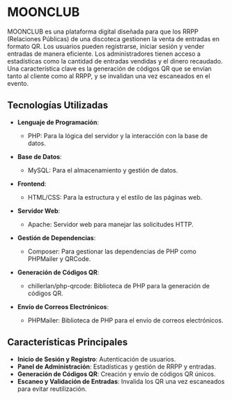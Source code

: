# MOONCLUB

MOONCLUB es una plataforma digital diseñada para que los RRPP (Relaciones Públicas) de una discoteca gestionen la venta de entradas en formato QR. Los usuarios pueden registrarse, iniciar sesión y vender entradas de manera eficiente. Los administradores tienen acceso a estadísticas como la cantidad de entradas vendidas y el dinero recaudado. Una característica clave es la generación de códigos QR que se envían tanto al cliente como al RRPP, y se invalidan una vez escaneados en el evento.

## **Tecnologías Utilizadas**

- **Lenguaje de Programación**:
  - PHP: Para la lógica del servidor y la interacción con la base de datos.

- **Base de Datos**:
  - MySQL: Para el almacenamiento y gestión de datos.

- **Frontend**:
  - HTML/CSS: Para la estructura y el estilo de las páginas web.

- **Servidor Web**:
  - Apache: Servidor web para manejar las solicitudes HTTP.

- **Gestión de Dependencias**:
  - Composer: Para gestionar las dependencias de PHP como PHPMailer y QRCode.

- **Generación de Códigos QR**:
  - chillerlan/php-qrcode: Biblioteca de PHP para la generación de códigos QR.

- **Envío de Correos Electrónicos**:
  - PHPMailer: Biblioteca de PHP para el envío de correos electrónicos.


## **Características Principales**

- **Inicio de Sesión y Registro**: Autenticación de usuarios.
- **Panel de Administración**: Estadísticas y gestión de RRPP y entradas.
- **Generación de Códigos QR**: Creación y envío de códigos QR únicos.
- **Escaneo y Validación de Entradas**: Invalida los QR una vez escaneados para evitar reutilización.


